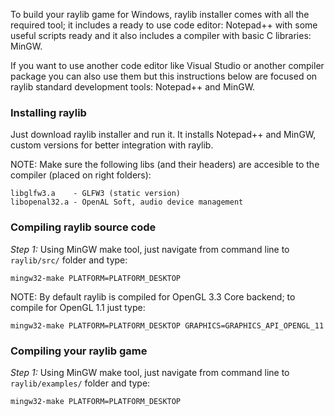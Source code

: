To build your raylib game for Windows, raylib installer comes with all the required tool; it includes a ready to use code editor: Notepad++ with some useful scripts ready and it also includes a compiler with basic C libraries: MinGW.

If you want to use another code editor like Visual Studio or another compiler package you can also use them but this instructions below are focused on raylib standard development tools: Notepad++ and MinGW.

### Installing raylib

Just download raylib installer and run it. It installs Notepad++ and MinGW, custom versions for better integration with raylib.

NOTE: Make sure the following libs (and their headers) are accesible to the compiler (placed on right folders):

    libglfw3.a    - GLFW3 (static version)
    libopenal32.a - OpenAL Soft, audio device management

### Compiling raylib source code

_Step 1:_ Using MinGW make tool, just navigate from command line to `raylib/src/` folder and type:

    mingw32-make PLATFORM=PLATFORM_DESKTOP

NOTE: By default raylib is compiled for OpenGL 3.3 Core backend; to compile for OpenGL 1.1 just type:

    mingw32-make PLATFORM=PLATFORM_DESKTOP GRAPHICS=GRAPHICS_API_OPENGL_11

### Compiling your raylib game

_Step 1:_ Using MinGW make tool, just navigate from command line to `raylib/examples/` folder and type:

    mingw32-make PLATFORM=PLATFORM_DESKTOP